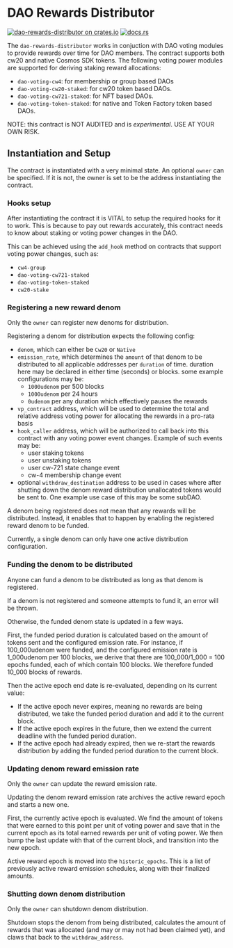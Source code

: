 # DAO Rewards Distributor

[![dao-rewards-distributor on crates.io](https://img.shields.io/crates/v/dao-rewards-distributor.svg?logo=rust)](https://crates.io/crates/dao-rewards-distributor)
[![docs.rs](https://img.shields.io/docsrs/dao-rewards-distributor?logo=docsdotrs)](https://docs.rs/dao-rewards-distributor/latest/cw20_stake_external_rewards/)

The `dao-rewards-distributor` works in conjuction with DAO voting modules to provide rewards over time for DAO members. The contract supports both cw20 and native Cosmos SDK tokens. The following voting power modules are supported for deriving staking reward allocations:

- `dao-voting-cw4`: for membership or group based DAOs
- `dao-voting-cw20-staked`: for cw20 token based DAOs.
- `dao-voting-cw721-staked`: for NFT based DAOs.
- `dao-voting-token-staked`: for native and Token Factory token based DAOs.

NOTE: this contract is NOT AUDITED and is _experimental_. USE AT YOUR OWN RISK.

## Instantiation and Setup

The contract is instantiated with a very minimal state.
An optional `owner` can be specified. If it is not, the owner is set
to be the address instantiating the contract.

### Hooks setup

After instantiating the contract it is VITAL to setup the required hooks for it to work. This is because to pay out rewards accurately, this contract needs to know about staking or voting power changes in the DAO.

This can be achieved using the `add_hook` method on contracts that support voting power changes, such as:

- `cw4-group`
- `dao-voting-cw721-staked`
- `dao-voting-token-staked`
- `cw20-stake`

### Registering a new reward denom

Only the `owner` can register new denoms for distribution.

Registering a denom for distribution expects the following config:

- `denom`, which can either be `Cw20` or `Native`
- `emission_rate`, which determines the `amount` of that denom to be distributed to all applicable addresses per `duration` of time. duration here may be declared in either time (seconds) or blocks. some example configurations may be:
  - `1000udenom` per 500 blocks
  - `1000udenom` per 24 hours
  - `0udenom` per any duration which effectively pauses the rewards
- `vp_contract` address, which will be used to determine the total and relative address voting power for allocating the rewards in a pro-rata basis
- `hook_caller` address, which will be authorized to call back into this contract with any voting power event changes. Example of such events may be:
  - user staking tokens
  - user unstaking tokens
  - user cw-721 state change event
  - cw-4 membership change event
- optional `withdraw_destination` address to be used in cases where after shutting down the denom reward distribution unallocated tokens would be sent to. One example use case of this may be some subDAO.

A denom being registered does not mean that any rewards will be distributed. Instead, it enables that to happen by enabling the registered reward denom to be funded.

Currently, a single denom can only have one active distribution configuration.

### Funding the denom to be distributed

Anyone can fund a denom to be distributed as long as that denom
is registered.

If a denom is not registered and someone attempts to fund it, an error will be thrown.

Otherwise, the funded denom state is updated in a few ways.

First, the funded period duration is calculated based on the amount of tokens sent and the configured emission rate. For instance, if 100_000udenom were funded, and the configured emission rate is 1_000udenom per 100 blocks, we derive that there are 100_000/1_000 = 100 epochs funded, each of which contain 100 blocks. We therefore funded 10_000 blocks of rewards.

Then the active epoch end date is re-evaluated, depending on its current value:

- If the active epoch never expires, meaning no rewards are being distributed, we take the funded period duration and add it to the current block.
- If the active epoch expires in the future, then we extend the current deadline with the funded period duration.
- If the active epoch had already expired, then we re-start the rewards distribution by adding the funded period duration to the current block.

### Updating denom reward emission rate

Only the `owner` can update the reward emission rate.

Updating the denom reward emission rate archives the active reward epoch and starts a new one.

First, the currently active epoch is evaluated. We find the amount of tokens that were earned to this point per unit of voting power and save that in the current epoch as its total earned rewards per unit of voting power.
We then bump the last update with that of the current block, and transition into the new epoch.

Active reward epoch is moved into the `historic_epochs`. This is a list of previously active reward emission schedules, along with their finalized amounts.

### Shutting down denom distribution

Only the `owner` can shutdown denom distribution.

Shutdown stops the denom from being distributed, calculates the amount of rewards that was allocated (and may or may not had been claimed yet), and claws that back to the `withdraw_address`.
